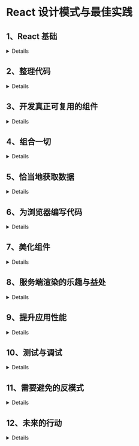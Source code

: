 # React 设计模式与最佳实践

## 1、React 基础

<details>
    
### 1.1 声明式编程

传统命令式函数

```
const toLowerCase = input => {
  const output = []
  for (let i = 0; i < input.length; i++){
    output.push(input[i].toLowerCase())
  }
}
```

声明式函数

```
const toLowerCase = input => input.map(inp=>inp.toLowerCase)
```

> 声明式优点: 更加简洁、易读、无须使用变量、便于维护

### 1.2 React 元素

> 元素描述了屏幕上需要显示的内容

`type`: **必选**，用于告诉 React 如何处理元素本身

> 如果 type 是字符串，表示元素为 DOM 节点，如果是函数，元素则是组件

`children`: **可选**，用于实现节点的嵌套

```
{
    type: Title,
    props: {
        color: 'red',
        children: {
            type: 'h1',
            props: {
                children: 'Hello, H1!'
            }
        }
    }
}
```

> 当元素的 type 属性是函数时，React 会调用它，传入 props 来取回底层元素。React 会一直对返回结果递归地执行相同的操作，直到取回完整的 DOM 节点树，然后就可以将它渲染到屏幕。

### 1.3 忘掉所学的一切

> 传统的模板方案实现的的分离大多数情况下只是一种假象。真相是，无论 JavaScript 和 HTML 写在什么地方，它们都是紧密耦合的。

**React 尝试将模板渲染与逻辑控制放在一起处理**

React 组件的渲染方法如下

```
render() {
    return (
        <button style={{ color: 'red' }} onClick={this.handleClick}>
            Click me!
        </button>
    )
}
```

另外有一种 Css in JavaScript 的方案饱受争议

```
var divStyle = {
    color: 'white',
    backgroundImage: 'url(' + imgUrl + ')',
    WebkitTransition: 'all', // 注意此处大写的'W'
    msTransition: 'all' // 'ms'是唯一小写的厂商前缀
}

ReactDOM.render(
    <div style={divStyle}>Hello World!</div>,
    mountNode
);
```

### 1.4 常见误解

-   React 是一个庞大的技术和工具集，要想使用它，就必须与包管理器、转译器、模块打包器以及无数的库打交道。

> React 其实是一个很小的库。像之前使用 jQuery 或 Backbone 那样，我们可以在任何页面（甚至 JSFiddle）中使用它：只要在关闭主体元素前引入脚本即可

React 拆分成了两个包：核心包 react 实现了 React 库的核心特性，react-dom 则包含了与浏览器相关的所有特性.

> 我们可以使用 create-react-app 快速创建 React 应用

```
npm install -g create-react-app

create-react-app hello-world

npm start
```

</details>

## 2、整理代码

<details>

### 2.1 JSX

> React 中两种定义元素的方式： JavaScript、 JSX

![image](https://cdn.cnbj1.fds.api.mi-img.com/book/images/b1ff4acb01a865971821d06b74fe2680?thumb=1&w=512&h=512)

> JSX 将 JavaScript 和 HTML 写在一起,标签的开始和闭合让 DOM 树结构更加便于阅读

#### 2.1.2 Babel

> Babel 是目前最流行的 JavaScript 编译器，可以将 JSX 和 ES6 语法转译成标准 ES5 语法

安装方式

```
npm install --global babel-cli
```

使用 Babel 转译

```
babel source.js -o output.js
```

Babel 强大之处在与可以灵活配置，也有很多非常有用的预设配置

```
npm install --global babel-preset-es2015 babel-preset-react
```

安装后新建.babelrc 配置文件

```
{
    "presets": [
        "es2015",
        "react"
    ]
}
```

配置完成

#### 2.1.2 Hello, World!

#### 2.1.3 DOM 元素与 React 组件

> HTML 元素和 React 元素的区别是，React 组件以大写字母开头

```
<button />  =>  React.createELement('button')

<Button />  =>  React.createELement(Button)
```

React 组件支持自闭合标签

#### 2.1.4 属性

> JSX 可以非常方便地书写包含属性的 DOM 元素或 React 组件。实际上，用 XML 设置元素属性就很简单

JSX:

```
<img src="https://facebook.github.io/react/img/logo.svg" alt="React.js" />
```

等效 JavaScript 为

```
React.createElement("img", {
    src: "https://facebook.github.io/react/img/logo.svg",
    alt: "React.js"
})
```

这种写法可读性较差

#### 2.1.5 子元素

JSX 实现方式为

```
<div>
    <a href="https://facebook.github.io/react/">Click me!</a>
</div>
```

等效 JavaScript 方式为

```
React.createElement(
    "div",
    null,
    React.createElement(
        "a",
        { href: "https://facebook.github.io/react/" },
        "Click me!"
    )
)
```

> JSX 中可以使用函数和变量，使用花括号包裹表达式即可

```
<a href={this.makeHref()}>Click me!</a>
```

#### 2.1.6 JSX 和 HTML 的区别

-   属性

> 我们需要使用 className 代替 Class，htmlFor 代替 for

-   样式

> style 接受 JavaScript 对象，样式属性名写法为驼峰式命名

```
<div style={{ backgroundColor: 'red' }} />
```

-   根元素

> JSX 最终会被转译成 JavaScript 函数,因为不能同时返回两个函数，所以 JSX 只能有一个根元素包裹

-   空格

> DOM 换行不会被解析成空格，需要显示插入空格 {' '}

-   布尔值属性

> 如果一个属性没有赋值，那么其默认值为 true

```
<button disabled />
=>
React.createElement("button", { disabled: true });
```

#### 2.1.7 展开属性

> 来源于 ECMAScript 提案中的对象剩余/展开属性，该特性可以非常方便地为元素传递 JavaScript 对象的全部属性

**向子元素传递数据时，不要以引用方式传递，提倡传值方式**

用法如下

```
const foo = { id: 'bar' }
return <div {...foo} />
```

#### 2.1.8 JavaScript 模板

> 将模板移到组件内部而不用外部模板库可以利用 JavaScript 的完整功能,如展开属性、用花括号封装 JavaScript 表达式

#### 2.1.9 常见模式

-   多行书写

```
<div>
    <Header />
    <div>
        <Main content={...} />
    </div>
</div>
```

-   多个属性的书写

> 常见的解决方案是一行书写一个属性，同时缩进一个层级，并保持结尾括号和开始标签对齐

```
<button
    foo="bar"
    veryLongPropertyName="baz"
    onSomething={this.handleSomething}
/>
```

-   条件语句

```
<div>
    {isLoggedIn && <LoginButton />}
</div>

// 三元条件运算
<div>
    {isLoggedIn ? <LogoutButton /> : <LoginButton />}
</div>

// 复杂判断 使用getter函数或普通函数
get canShowSecretData() {
    const { dataIsReady, isAdmin, userHasPermissions } = this.props
    return dataIsReady && (isAdmin || userHasPermissions)
}

<div>
    {this.canShowSecretData && <SecretData />}
</div>
```

也可以引入外部依赖库 render-if

```
npm install --save render-if

const { dataIsReady, isAdmin, userHasPermissions } = this.props
const canShowSecretData = renderIf(
    dataIsReady && (isAdmin || userHasPermissions)
)

<div>
    {canShowSecretData(<SecretData />)}
</div>
```

另一个工具库 react-only-if

```
npm install --save react-only-if

const SecretDataOnlyIf = onlyIf(
 ({ dataIsReady, isAdmin, userHasPermissions }) => {
    return dataIsReady && (isAdmin || userHasPermissions)
 })(SecretData)

<div>
    <SecretDataOnlyIf
        dataIsReady={...}
        isAdmin={...}
        userHasPermissions={...}
    />
</div>
```

-   循环

```
<ul>
    {users.map(user =><li>{user.name}</li>)}
</ul>
```

-   控制语句

> 使用 Babel 插件 jsx-control-statements 可以提高代码的可读性

```
npm install --save jsx-control-statements
```

在.babelrc 中加入插件列表

```
"plugins": ["jsx-control-statements"]
```

使用方式

```
<If condition={this.canShowSecretData}>
    <SecretData />
</If>
```

循环中使用

```
<ul>
    <For each="user" of={this.props.users}>
        <li>{user.name}</li>
    </For>
</ul>
```

-   次级渲染

> 代码量多到难以维护时，可以将其拆分成更小的方法，同时又将所有逻辑都保留在原有组件内部

```
renderUserMenu() {
    // JSX用于用户菜单
}

renderAdminMenu() {
    // JSX用于管理员菜单
}

render() {
    return (
        <div>
            <h1>Welcome back!</h1>
            {this.userExists && this.renderUserMenu()}
            {this.userIsAdmin && this.renderAdminMenu()}
        </div>
    )
}
```

> 这种方案并不总是可以当作最佳实践，因为显然拆分组件的做法更好。有时这样做只是为了保持渲染方法简洁

### 2.2 ESLint

> 可以帮助我们在输入过程中检查代码的正确性,避免语法错误  
> linter 不仅能帮助我们更少犯错，或者至少更早发现错误，它还能强制推行一些常见的编程风格指南

#### 2.2.1 安装

```
npm install --global eslint

eslint source.js
```

#### 2.2.2 配置

根目录创建.eslintrc 配置 rules

```
{
    "rules": {
        "semi": [2, "never"]
    }
}
```

> "semi"是规则名，[2, "never"]是规则的值

ESLint 规则具有决定问题严重程度的三个等级：

-   off（或者 0）：禁用规则
-   warn（或者 1）：规则会产生警告
-   error（或者 2）：规则会抛出错误

#### 2.2.3 React 插件

ESLint 支持使用插件进行扩展

```
npm install --global eslint-plugin-react
```

配置中加入插件列表

```
"plugins": ["react"]
```

可以使用 extends 加入默认配置项

```
"extends": [
    "eslint:recommended",
    "plugin:react/recommended"
]
```

#### 2.2.4 Airbnb 的配置

> React 领域最流行的配置之一莫过于 Airbnb 的那一套。Airbnb 的开发者按照 React 的最佳实践创建了一套规则集，你可以直接在代码库中使用，无须自己手动判断启用哪条规则

```
npm install --global eslint-config-airbnbeslint@^2.9.0 eslint-plugin-jsx-a11y@^1.2.0 eslint-plugin-import@^1.7.0 eslint-plugin-react@^5.0.1

// .eslintrc中配置
{
    "extends": "airbnb"
}
```

### 2.3 函数式编程基础

> 函数式编程是一种声明式范式，能够避免代码副作用，同时它推崇数据不可变，以便更易维护和考量代码

#### 2.3.1 一等对象

-   一等对象：可以赋给变量，也可以作为参数传递给其他函数
-   高阶函数：接受一个函数作为参数，也可以传入其他参数，最后返回另一个函数

```
const add = (x, y) => x + y
const log = func => (...args) => {
    console.log(...args)
    return func(...args)
}
const logAdd = log(add)
```

#### 2.3.2 纯粹性

> 纯函数是指它不产生副作用，也就是说它不会改变自身作用域以外的任何东西。
> 每次输入都能得到相同的输出

```
const add = (x, y) => x + y
```

非纯函数如下（改变了全局变量）

```
let x = 0
const add = y => (x = x + y)
```

#### 2.3.3 不可变性

> 不可变性: 在函数式编程中，函数不会修改变量值，而是创建新的变量，赋新值后再返回变量

```
const add3 = arr => arr.concat(3)
const myArr = [1, 2]
const result1 = add3(myArr) // [1, 2, 3]
const result2 = add3(myArr) // [1, 2, 3]
```

#### 2.3.4 柯里化

> 柯里化过程就是将多参数函数转换成单参数函数，这些单参数函数的返回值也是函数

```
const add = x => y => x + y

const add1 = add(1)
add1(2) // 3
add1(3) // 4
```

#### 2.3.5 组合

> 函数（和组件）可以结合产生新函数，从而提供更高级的功能与属性

```
const add = (x, y) => x + y
const square = x => x * x
// 组合后
const addAndSquare = (x, y) => square(add(x, y))
```

#### 2.3.6 函数式编程与 UI

> 将创建 UI 的组件看作传入应用状态的函数，组件可以组合形成最后的 UI

</details>

## 3、开发真正可复用的组件

<details>

### 3.1 创建类

#### 3.1.1 createClass 工厂方法

```
const Button = React.createClass({
    render() {
        return <button />
    }
})
```

#### 3.1.2 继承 React.Component

```
const Button = React.Component({
    render() {
        return <button />
    }
})
```

#### 3.1.3 主要区别

-   prop 参数接受方式

```
// 1、createClass
const Button = React.createClass({
    propTypes: {
        text: React.PropTypes.string
    },
    getDefaultProps() {
        return {
            text: 'Click me!'
        }
    }
    render() {
        return <button>{this.props.text}</button>
    }
})

// 2、Component
class Button extends React.Component {
    render() {
        return <button>{this.props.text}</button>
    }
}　

Button.propTypes = {
    text: React.PropTypes.string
}　

Button.defaultProps = {  text: 'Click me!'}
```

> 因为类属性仍处于草案阶段，所以若想定义类的属性，则需要在创建类之后再写入属性(babel 插件支持)

使用类的好处在于，只需要在 JavaScript 对象上定义属性，无须使用 getDefaultProps 这种 React 特有的函数

-   状态

```
// 1、createClass
const Button = React.createClass({
    getInitialState() {
        return {
            text: 'Click me!'
        }
    }

    render() {
        return <button>{this.state.text}</button>
    }
})

// 2、Component
class Button extends React.Component {
    constructor(props) {
        super(props)
        this.state = {
            text: 'Click me!'
        }
    }

    render() {
        return <button>{this.state.text}</button>
    }
}
```

> 在 ES2015 中，若想在子类中使用 this，必须先调用 super 方法.React 还会将 props 对象传给父组件。

使用类的好处与前面所说的一样，即无须使用 React 特有的 API，直接在实例上定义属性

-   自动绑定

createClass 允许我们创建事件处理器，并且当调用事件处理器时，`this`会指向组件本身

```
const Button = React.createClass({
    handleClick() {
        console.log(this)
    }

    render() {
        return <button onClick={this.handleClick} />
    }
})
```

> 解决 Component 函数绑定问题的最佳方案是在构造器内进行绑定操作，这样即使多次渲染组件，它也不会发生任何改变

```
class Button extends React.Component {
    constructor(props) {
        super(props)　
        this.handleClick = this.handleClick.bind(this)
    }　

    handleClick() {
        console.log(this)
    }　

    render() {
        return <button onClick={this.handleClick} />
    }
}
```

另一种方式可以将 handleClick 使用箭头函数命名

```
handleClick = () => {
    console.log(this)
}
```

#### 3.1.4 　无状态函数式组件

```
() => <button />
```

### 3.2 状态

#### 3.2.1 外部库

常用的外部库: `redux` 和 `mobx`

#### 3.2.2 工作原理

> 每个有状态的 React 应用都可以拥有初始状态

-   在组件的生命周期中，可以使用生命周期方法或者事件处理器中的 setState 多次修改状态。当状态发生变化时，React 就用新状态渲染组件
-   将任意函数作为 setState 的第二个参数传递，状态更新完成时会触发该函数，同时组件完成渲染

#### 3.2.3 　异步

> setState 方法是异步的

发生这种情况的原因在于 React 知道如何优化事件处理器内部的状态更新，并进行批处理，以获得更好的性能。

React 无法优化执行过程，只能尝试尽快更新状态:

```
handleClick() {
    setTimeout(() => {
        this.setState({
            clicked: true,
        })　
        console.log('the state is now', this.state)
    })
}
```

结果将是：the state is now Object {clicked: true}

#### 3.2.4 　 React lumberjack

引入 react-lumberjack 包后可以调试应用的某个特殊状态

```
// 回退并撤销状态的改变
Lumberjack.back()
// 前进并重新应用状态的改变
Lumberjack.forward()
```

#### 3.2.5 　使用状态

> 应该牢记只能将满足需求的最少数据放到状态中

在以下场景下应该避免使用状态

-   可派生的值

    > 只要能根据 props 计算最终值，就不应该将任何数据保存在状态中

-   渲染方法
    > 始终牢记，设置状态会触发组件重新渲染。因此，应该只将渲染方法要用到的值保存在状态中

![image](https://cdn.cnbj1.fds.api.mi-img.com/book/images/8efef8c34898bff17c9b92a6f5c93fcb?thumb=1&w=512&h=512)

### 3.3 prop 类型

> 为了开发真正可复用的组件，需要尽可能清晰地定义组件接口

```
const Button = ({ text }) => <button>{text}</button>　

Button.propTypes = {
    text: React.PropTypes.string.isRequired
}
```

React 提供了多种开箱即用的验证器：从数组到数字类型，再到组件类型.某些情况下不可避免地要传递对象，此时需要用模型来定义 propType。模型函数允许我们声明包含嵌套属性的对象，并为每个属性定义类型。

```
const Profile = ({ user }) =>(
<div>{user.name} {user.surname}</div>
)　

Profile.propTypes = {
    user: React.PropTypes.shape({
        name: React.PropTypes.string.isRequired,
        surname: React.PropTypes.string,
    }).isRequired
}

```

如果 React 现有的 propTypes 无法满足需求，那么我们可以创建自定义函数来验证属性

```
user: React.PropTypes.shape({
    age: (props, propName) => {
        if (!(props[propName] > 0 && props[propName] < 100)) {
            return new Error(`${propName} must be between 1 and 99`)
        }
        return null
    }
})
```

-   React Docgen 插件可以读取组件并生成文档形式

### 3.4 可复用组件

```
class PostList extends React.Component {
    constructor(props) {
        super(props)　
        this.state = {
            posts: [],
        }
    }

    const List = ({ collection, textKey, titleKey }) => (
        <ul>
            {collection.map(item =>
                <Item
                    key={item.id}
                    text={item[textKey]}
                    title={item[titleKey]}
                />
            )}
        </ul>
    )

    List.propTypes = {
        collection: React.PropTypes.array,
        textKey: React.PropTypes.string,
        titleKey: React.PropTypes.string
    }

    const Item = ({ text, title }) => (
        <li>
            <h1>{title}</h1>
            {text && <p>{text}</p>}
        </li>
    )　

    Item.propTypes = {
        text: React.PropTypes.string,
        title: React.PropTypes.string
    }

    const UserList = ({ users }) => (
        <List
            collection={users}
            textKey="bio"
            titleKey="username"
        />
    )

    render() {
        return (
            <List
                collection={this.state.posts}
                textKey="excerpt"
                titleKey="title"
            />
        )
    }
}
```

### 3.5 　可用的风格指南

> 创建接受清晰的 prop 并与数据解耦的简洁组件是与团队其他成员共享基础组件库的最佳方式。

`React Storybook`插件分离了组件，因此无须运行整个应用就能渲染单个组件，以上文 list 为例

```
npm install --save @kadira/react-storybook-addon

import { storiesOf } from '@kadira/storybook'

storiesOf('List', module)
    .add('without text field', () => (
        <List collection={posts} titleKey="title" />
    ))

// 先在应用的根文件夹下创建.storybook文件夹。
// 然后在.storybook文件夹下创建config.js文件来加载故事文档：

import { configure } from '@kadira/storybook'　

function loadStories() {
    require('../src/stories/list')
}　

configure(loadStories, module)

// 从库中导入配置函数，然后定义另一个函数按照每条故事文档的路径加载它们。接着将该函数传给配置函数

"storybook": "start-storybook -p 9001"
```

</details>

## 4、组合一切

<details>

### 4.1 组件间的通信

> children 是一个特殊的 prop，拥有者组件可以将它传递给渲染方法内定义的组件

```
const Button = ({ children }) => (
    <button className="btn">{children}</button>
)　

Button.propTypes = {
    children: React.PropTypes.array
}
```

Button 组件就不再局限于简单的单个文本属性了，现在我们可以将任何元素传递给它，然后在 children 属性的位置上渲染出来

### 4.2 容器组件与表现组件模式

> React 组件通常包含杂合在一起的逻辑与表现。逻辑一般指与 UI 无关的那些东西，如 API 的调用、数据操作以及事件处理器。表现则是指渲染方法中创建元素用来显示 UI 的部分

按照`容器组件`与`表现组件`的模式创建组件可以帮助我们分离上述两个关注点

我们在组件文件夹下创建 geolocation.js 并定义 Geolocation 组件

```
class Geolocation extends React.Component{
    constructor(props) {
        super(props)　
        this.state = {
            latitude: null,
            longitude: null
        }　

        this.handleSuccess = this.handleSuccess.bind(this)
    }

    componentDidMount() {
        if (navigator.geolocation) {                     navigator.geolocation.getCurrentPosition(this.handleSuccess)
        }
    }

    handleSuccess({ coords }) {
        this.setState({
            latitude: coords.latitude,
            longitude: coords.longitude
        })
    }

    render() {
        return (
            <div>
                <div>Latitude: {this.state.latitude}</div>
                <div>Longitude: {this.state.longitude}</div>
            </div>
        )
    }

}
```

我们将逻辑处理放在 container 容器组件中，表现组件靠传入的 prop 渲染

```
// 容器组件
class GeolocationContainer extends React.Component{
    render() {
        return (
            <Geolocation {...this.state} />
        )
    }
}

// 表现组件
const Geolocation = ({ latitude, longitude }) => (
    <div>
        <div>Latitude: {latitude}</div>
        <div>Longitude: {longitude}</div>
    </div>
)

Geolocation.propTypes = {
    latitude: React.PropTypes.number,
    longitude: React.PropTypes.number
}
```

**容器组件**

-   更关心行为部分；
-   负责渲染对应的表现组件；
-   发起 API 请求并操作数据；
-   定义事件处理器；
-   写作类的形式。

**表现组件**

-   更关心视觉表现；
-   负责渲染 HTML 标记（或其他组件）；
-   以 props 的形式从父组件接收数据；
-   通常写作无状态函数式组件。

### 4.3 mixin

> 当需要在不同组件间共享功能时，可以使用 mixin

**mixin 只能和`createClass`工厂方法搭配使用，因此如果你用的是类，那么就不能使用 mixin，这也正是不推荐使用它们的原因之一**

```
const WindowResize = {...}

getInitialState() {
    return {
        innerWidth: window.innerWidth
    }
}

componentDidMount() {
    window.addEventListener('resize', this.handleResize)
}

componentWillUnmount() {
    window.removeEventListener('resize', this.handleResize)
}

handleResize() {
    this.setState({
        innerWidth: window.innerWidth
    })
}
```

在组件中使用

```
const MyComponent = React.createClass({　
    mixins: [WindowResize],　
    render() {
        console.log('window.innerWidth', this.state.innerWidth)
    }
})
```

> mixin 具有一项很棒的特性，这个特性允许它们合并生命周期方法和初始状态

**存在的问题**

-   可维护性差
-   可能存在**冲突**
-   mixin 间的耦合导致组件重构和应用扩展变得非常困难

### 4.4 高阶组件

> 当高阶函数概念应用在组件上时，我们将它简称为高阶组件。

```
const HoC = Component => EnhancedComponent

const withClassName = Component => props => (
    <Component {...props} className="my-class" />
)

const MyComponent = ({ className }) => (
    <div className={className} />
)

MyComponent.propTypes = {
    className: React.PropTypes.string
}

const MyComponentWithClassName = withClassName(MyComponent)

// 使用高阶函数实现mixin

const withInnerWidth = Component => (
    class extends React.Component {
        constructor(props) {
            super(props)　
            this.state = {
                innerWidth: window.innerWidth
            }　
            this.handleResize = this.handleResize.bind(this)
        }

        componentDidMount() {
            window.addEventListener('resize', this.handleResize)
        }

        componentWillUnmount() {
            window.removeEventListener('resize', this.handleResize)
        }

        handleResize() {
            this.setState({
                innerWidth: window.innerWidth
            })
        }

        render() {
            return <Component {...this.props} {...this.state} />
        }
    }
)

const MyComponent = ({ innerWidth }) => {
    console.log('window.innerWidth', innerWidth)
}

MyComponent.propTypes = {
    innerWidth: React.PropTypes.number
}

const MyComponentWithInnerWidth = withInnerWidth(MyComponent)
```

优点：

-   没有污染任何状态
-   不需要组件来实现任何方法

### 4.5 recompose

> recompose 提供了许多有用的高阶组件，而且可以优雅地`组合`它们

```
const Profile = ({ username, age }) => (
    <div>
        <div>Username: {username}</div>
        <div>Age: {age}</div>
    </div>
)　

Profile.propTypes = {
    username: React.PropTypes.string,
    age: React.PropTypes.number
}

// 然后用高阶组件进行增强：
const ProfileWithFlattenUser = flattenProp('user')(Profile)

// compose 可以将多个高阶组件传给该函数，最终会得到单个增强后的高阶组件
const enhance = compose(
    flattenProp('user'),
    renameProp('username', 'name'),
    withInnerWidth
)

const EnhancedProfile = enhance(Profile)
```

compose 可以将多个高阶组件传给该函数，最终会得到单个增强后的高阶组件，大大提升了代码可读性。

> 不要滥用高阶组件，因为每层抽象都会带来一些问题(`性能问题`）。

**`context`**

> 高阶组件可以很方便地处理 context，建议谨慎使用 context，因为它仍处于试验阶段，未来可能会改变。

context 的最广泛用法就是将通用配置从根节点向下传递到叶节点

```
const Price = ({ value }, { currency }) => (
    <div>{currency}{value}</div>
)

Price.propTypes = {
    value: React.PropTypes.number
}　

Price.contextTypes = {
    currency: React.PropTypes.string
}
```

修改后

```
const Price = ({ currency, value }) => (
    <div>{currency}{value}</div>
)　

Price.propTypes = {
    currency: React.PropTypes.string,
    value: React.PropTypes.number
}

// 再次用到偏函数写法对高阶组件进行特殊化处理，然后多次复用它
const withCurrency = getContext({
    currency: React.PropTypes.string
})

const PriceWithCurrency = withCurrency(Price)
```

这样我们不需要修改父组件，还可以利用 context 特性且无须担心 API 未来会发生变化，而且 Price 组件也实现了可复用性

### 4.6 函数子组件

> 函数子组件模式：不按组件的形式传递子组件，而是定义一个可以从父组件接收参数的函数

```
const FunctionAsChild = ({ children }) => children()　

FunctionAsChild.propTypes = {
    children: React.PropTypes.func.isRequired
}

// 用法
<FunctionAsChild>
    {() => <div>Hello, World!</div>}
</FunctionAsChild>
```

父组件向子组件传递参数

```
const Name = ({ children }) => children('World')　

Name.propTypes = {
    children: React.PropTypes.func.isRequired
}

// 上述组件的用法如下所示：
<Name>
    {name => <div>Hello, {name}!</div>}
</Name>
```

优点：

-   可以像高阶组件那样封装组件，在运行时为它们传递变量而不是固定属性
-   不要求 children 函数使用预定义的 prop 名称
-   封装器的可复用程度很高，因为它不关心子组件要接收什么，只期望传入一个函数

</details>

## 5、恰当地获取数据

<details>

### 5.1 　数据流

> 单向数据流允许数据从根节点流向叶节点,它简化了组件行为以及组件间的关系，增强了代码的可预测性和可维护性

创建一个 counter 类

```
class Counter extends React.Component{
    constructor(props) {
        super(props)　
        this.state = {
            counter: 0
        }　
        this.handleDecrement = this.handleDecrement.bind(this)
        this.handleIncrement = this.handleIncrement.bind(this)
    }

    handleDecrement() {
        this.setState({
            counter: this.state.counter - 1
        })
    }　

    handleIncrement() {
        this.setState({
            counter: this.state.counter
        })
    }

    render() {
        return (
            <div>
                <h1>{this.state.counter}</h1>
                <button onClick={this.handleDecrement}>-</button>
                <button onClick={this.handleIncrement}>+</button>
            </div>
        )
    }
}
```

#### 5.1.1 　子组件与父组件的通信（回调函数）

Counter 组件职责：

-   将计数器的值保存在状态中
-   负责显示数据
-   包含增加和减少计数器值的逻辑

组件化，先创建 button 组件

```
const Buttons = ({ onDecrement, onIncrement }) => (
    <div>
        <button onClick={onDecrement}>-</button>
        <button onClick={onIncrement}>+</button>
    </div>
)　

Buttons.propTypes = {
    onDecrement: React.PropTypes.func,
    onIncrement: React.PropTypes.func
}

// 新组件替换原有标记即可
render() {
    return (
        <div>
            <h1>{this.state.counter}</h1>
            <Buttons
                onDecrement={this.handleDecrement}
                onIncrement={this.handleIncrement}
            />
        </div>
    )
}
```

每当子组件需要向父组件推送数据或者通知父组件发生了某个事件时，可以传递回调函数，同时将其余逻辑放在父组件中

#### 5.1.2 　公有父组件

创建一个 Display 组件来接收所需的值并在屏幕上显示

```
onst Display = ({ counter }) => <h1>{counter}</h1>　

Display.propTypes = {
    counter: React.PropTypes.number
}

// 用Display组件替换旧标记
render() {
    return (
        <div>
            <Display counter={this.state.counter} />
            <Buttons
                onDecrement={this.handleDecrement}
                onIncrement={this.handleIncrement}
            />
        </div>
    )
}
```

Buttons 组件会通知父组件，然后父组件会将更新后的值发送给 Display 组件。这种模式在 React 中很常见，而且它可以有效地在没有直接联系的组件间共享数据

> 数据始终从父组件流向子组件，但子组件可以发送通知给父组件，以便组件树按照新的数据重新渲染

### 5.2 　数据获取

我们创建一个简单的 gists 列表

```
class Gists extends React.Component{
    constructor(props) {
        super(props)　
        this.state = {
            gists: []
        }
    }

    componentDidMount() {
        fetch('https://api.github.com/users/gaearon/gists')
            .then(response => response.json())
            .then(gists => this.setState({ gists }))
    }

    render() {
        return (
            <ul>
                {this.state.gists.map(gist => (
                    <li key={gist.id}>{gist.description}</li>
                ))}
            </ul>
        )
    }
}
```

高阶组件实现

```
const withData = url => Component => (
    class extends React.Component{
        constructor(props) {
            super(props)　
            this.state = {
                data: []
            }
        }

        componentDidMount() {
            fetch(url)
                .then(response => response.json())
                .then(data => this.setState({ data }))
        }

        render() {
            return <Component {...this.props} {...this.state} />
        }
    }
)

const List = ({ data: gists }) => (
    <ul>
        {gists.map(gist => (
            <li key={gist.id}>{gist.description}</li>
        ))}
    </ul>
)　

List.propTypes = {
    data: React.PropTypes.array
}

const withGists = withData('https://api.github.com/users/gaearon/gists')
```

`动态加载url`

> 修改高阶组件，让它接受两种类型的 URL 参数：一种是当前实现的字符串类型，另一种是函数，它接受组件的 prop 并根据传入的参数返回 URL

```
componentDidMount() {
    const endpoint = typeof url === 'function' ? url(this.props) : url　  fetch(endpoint)
        .then(response => response.json())
        .then(data => this.setState({ data }))
}

const withGists = withData(
    props => `https://api.github.com/users/${props.username}/gists`
)

<ListWithGists username="gaearon" />
```

### 5.3 　 react-refetch

**使用 react-refetch 有效地替换高阶组件**

```
npm install react-refetch --save
// 接着导入该模块的connect函数：
import { connect } from 'react-refetch'

const connectWithGists = connect(({ username }) => ({
    gists: `https://api.github.com/users/${username}/gists`
}))

const ListWithGists = connectWithGists(List)
```

react-refetch 库注入的属性与我们在 connect 函数中指定的键同名

```
// gists是一个promise对象，拥有pending和fulfilled、rejected状态
const List = ({ gists }) => (
    gists.fulfilled && (
        <ul>
            {gists.value.map(gist => (
                <li key={gist.id}>{gist.description}</li>
            ))}
        </ul>
    )
)
```

为链接加星

```
const List = ({ gists }) => (
    gists.fulfilled && (
        <ul>
            {gists.value.map(gist => (
               Gist key={gist.id} {...gist} />
            ))}
        </ul>
    )
)

const Gist = ({ description }) => (
    <li>
        {description}
        <button>+1</button>
    </li>
)

Gist.propTypes = {
    description: React.PropTypes.string
}


const token = 'access_token=123'　
const connectWithStar = connect(({ id }) => ({
    star: () => ({
        starResponse: {
            url: `https://api.github.com/gists/${id}/star?${token}`,
            method: 'PUT'
        }
    })
}))

const GistWithStar = connectWithStar(Gist)

const Gist = ({ description, star }) => (
    <li>
        {description}
        <button onClick={star}>+1</button>
    </li>
)　

Gist.propTypes = {
    description: React.PropTypes.string，
    star: React.PropTypes.func
}
```

</details>

## 6、为浏览器编写代码

<details>

### 6.1 表单

#### 6.1.1 自由组件

> 不设置状态值，让组件内部自己管理状态

简单示例

```
const Uncontrolled = () => (
    <form>
        <input type="text" />
        <button>Submit</button>
    </form>
)
```

增加监听函数

```
class Uncontrolled extends React.Component{
    constructor(props) {
        super(props)　
        this.state = {
            value: ''
        }　
        this.handleChange = this.handleChange.bind(this)
        this.handleSubmit = this.handleSubmit.bind(this)
    }

    handleChange({ target }) {
        this.setState({
            value: target.value
        })
    }

    handleSubmit(e) {
        e.preventDefault()　
        console.log(this.state.value)
    }

    render() {
        return (
            <form onSubmit={this.handleSubmit}>
                <input type="text" onChange={this.handleChange} />      <button>Submit</button>
            </form>
        )
    }
}
```

处理多个输入框

```
class Uncontrolled extends React.Component{
    constructor(props) {
        super(props)　
        this.state = {
            firstName: ''，
            lastName: ''
        }　
        this.handleChange = this.handleChange.bind(this)
        this.handleSubmit = this.handleSubmit.bind(this)
    }

    handleChange({ target }) {
        this.setState({
            [target.name]: target.value
        })
    }

    handleSubmit(e) {
        e.preventDefault()　
        console.log(`${this.state.firstName} ${this.state.lastName}`)
    }

    render() {
        return (
            <form onSubmit={this.handleSubmit}>
                <input
                    type="text"
                    name="firstName"
                    onChange={this.handleChange}
                />
                <input
                    type="text"
                    name="lastName"
                    onChange={this.handleChange}
                />
                <button>Submit</button>
            </form>
        )
    }
}
```

#### 6.1.2 受控组件

> 受控组件使我们完全掌控表单元素的值。

```
class Controlled extends React.Component{
    constructor(props) {
        super(props)　
        this.state = {
            firstName: 'Dan'，
            lastName: 'John'
        }　
        this.handleChange = this.handleChange.bind(this)
        this.handleSubmit = this.handleSubmit.bind(this)
    }

    handleChange({ target }) {
        this.setState({
            [target.name]: target.value
        })
    }

    handleSubmit(e) {
        e.preventDefault()　
        console.log(`${this.state.firstName} ${this.state.lastName}`)
    }

    render() {
        return (
            <form onSubmit={this.handleSubmit}>
                <input
                    type="text"
                    name="firstName"
                    value={this.state.firstName}
                    onChange={this.handleChange}
                />
                <input
                    type="text"
                    name="lastName"
                    value={this.state.lastName}
                    onChange={this.handleChange}
                />
                <button>Submit</button>
            </form>
        )
    }
}
```

#### 6.1.3 JSON schema

> 接下来使用 react-jsonschema-form 库自动创建表单

```
npm install --save react-jsonschema-form

import Form from 'react-jsonschema-form'

const schema = {
    type: 'object',
    properties: {
        firstName: { type: 'string', default: 'Dan' },
        lastName: { type: 'string', default: 'Abramov' }
    }
}

const JSONSchemaForm = () => (
    <Form schema={schema} />
)
```

增加处理事件

```
class JSONSchemaForm extends React.Component{
    constructor(props) {
        super(props)　
        this.handleSubmit = this.handleSubmit.bind(this)
    }

    handleSubmit({ formData }) {
        console.log(formData)
    }

    render() {
        return (
            <Form schema={schema} onSubmit={this.handleSubmit} />
        )
    }
}
```

#### 6.2 事件

> react 引入**合成事件**，让其在不同的浏览器中都有相同的属性

```
class Button extends React.Component{
    constructor(props) {
        super(props)　
        this.handleClick =this.handleClick.bind(this)
    }

    handleClick(syntheticEvent) {
        console.log(syntheticEvent instanceof MouseEvent)  console.log(syntheticEvent.nativeEvent instanceof MouseEvent)
    }

    render() {
        return (
            <button onClick={this.handleClick}>Click me!</button>
        )
    }
}
```

通用的事件处理器

```
class Button extends React.Component{
    constructor(props) {
        super(props)　
        this.handleEvent = this.handleEvent.bind(this)
    }

    handleEvent(event) {
        switch (event.type) {
            case 'click':
                console.log('clicked')
                break　
            case 'dblclick':
                console.log('double clicked')
                break　
            default:
                console.log('unhandled', event.type)
        }
    }

    render() {
        return (
            <button
                onClick={this.handleEvent}
                onDoubleClick={this.handleEvent}
            >
                Click me!
            </button>
        )
    }
}
```

合成事件会被回收(不能保存事件稍后再用，操作完成后会变为 null)，并且存在**唯一的全局处理器**

> React 利用**事件冒泡机制**在根元素上添加单个事件处理器，**代理**子元素的事件处理，可以优化内存和速度。

#### 6.3 ref

> 应该尽量避免访问底层 DOM 节点

场景:监听按钮的点击事件，使输入框获得焦点

```
class Focus extends React.Component{
    constructor(props) {
        super(props)
        this.handleClick = this.handleClick.bind(this)
    }

    handleClick() {
        this.element.focus()
    }

    render() {
        return (
            <form>
                <input
                    type="text"
                    ref={element => (this.element = element)}
                />
                <button onClick={this.handleClick}>Focus</button>
            </form>
        )
    }
}
```

这个回调函数会在组件挂载时被调用，元素参数表示输入的 DOM 实例。卸载组件时也会调用这个回调，并传入 null 参数来释放内存。

> 设置自定义组件的 ref 回调时，接收到的回调参数引用是**组件本身的实例**

#### 6.4 动画

> 本节目的是提供 React 组件最常用的动画解决方案

react-addons-css-transition-group 插件使用

```
npm install --save react-addons-css-transition-group

import CSSTransitionGroup from 'react-addons-css-transition-group'

const Transition = () => (
    <CSSTransitionGroup
        transitionName="fade"
        transitionAppear
        transitionAppearTimeout={500}
    >
        <h1>Hello React</h1>
    </CSSTransitionGroup>
)

// css
.fade-appear {
    opacity: 0.01;
}

.fade-appear.fade-appear-active {
    opacity: 1;
    transition: opacity .5s ease-in;
}
```

react-motion 实现

```
npm install --save react-motion

import { Motion, spring } from 'react-motion'

const Transition = () => (
    <Motion
        defaultStyle={{ opacity: 0.01 }}
        style={{ opacity: spring(1) }}
    >
        {interpolatingStyle => (
            <h1 style={interpolatingStyle}>Hello React</h1>
        )}
    </Motion>
)
```

#### 6.5 可扩展矢量图形

**可扩展矢量图形**（scalable vector graphic，SVG）可以用于在浏览器中绘制图标和图形

```
const Circle = ({ x, y, radius, fill }) => (
    <svg>
        <circle cx={x} cy={y} r={radius} fill={fill} />
    </svg>
)

Circle.propTypes = {
    x: React.PropTypes.number,
    y: React.PropTypes.number,
    radius: React.PropTypes.number,
    fill: React.PropTypes.string
}

// 使用方式
<Circle x={20} y={20} radius={20} fill="blue" />

Circle.defaultProps = {
    fill: 'red'
}

// 自行封装
const RedCircle = ({ x, y, radius }) => (
    <Circle x={x} y={y} radius={radius} fill="red" />
)

RedCircle.propTypes = {
    x: React.PropTypes.number,
    y: React.PropTypes.number,
    radius: React.PropTypes.number
}
```

</details>

## 7、美化组件

<details>

### 7.1 CSS in JavaScript

CSS 的主要问题

![image](https://cdn.cnbj1.fds.api.mi-img.com/book/images/321fd2d58c8d897f522a2a56405e0b86?thumb=1&w=512&h=512)

结论是：为了解决 Facebook 在使用大型 CSS 代码库时遇到的所有问题，可以采用**行内样式**

### 7.2 行内样式

> React 官方文档推荐开发者在 React 组件上使用行内样式。

行内样式书写规则

-   属性名为 CSS 规则名
-   属性值必须是字符串
-   连字符的 CSS 规则名必须采用驼峰式
-   厂商前缀必须以大写字母开头，ms 前缀要小写
-   属性值为数字值时，可以不带引号或度量单位，默认是 px

**优点：** 可以很好的与逻辑进行交互

**缺点：**

-   不能使用伪选择器和伪元素
-   不能使用媒体查询
-   不能使用样式回退
-   不能 CSS 动画属性
-   覆盖常规属性时只能使用 important
-   调试困难
-   如果使用服务端渲染应用，行内样式会使页面体积变大

### 7.3 Radium

> Radium 函数是一个高阶组件,其工作原理就是为触发伪类行为的每个事件添加事件处理器，并监听这些事件

```
npm install --save radium

import radium,  { StyleRoot }  from 'radium'　

const styles = {
    backgroundColor: '#ff0000',
    width: 320,
    padding: 20,
    borderRadius: 5,
    border: 'none',
    outline: 'none',
    ':hover': {
        color: '#fff'
    },
    ':active': {
        position: 'relative',
        top: 2
    },
    '@media (max-width: 480px)': {
        width: 160
    },
}

const Button = () => <button style={styles>>Click me!</button>

export default radium(Button)

// 使用媒体查询时需要引入StyleRoot对元素进行包裹
class App extends Component {
    render() {
        return (
            <StyleRoot>
                {Button()}
            </StyleRoot>
        )
    }
}
```

### 7.4 CSS 模块

#### 7.4.1 Webpack

> Webpack 模块打包器十分流行，它的工作就是将应用的所有依赖加载到单个打包文件中，以便于在浏览器中运行

理论上只要有对应的**加载器**就可以加载除 JavaScript 以外的任何依赖。比如 JSON 文件、图片以及其他资源、还能打包导入 CSS

#### 7.4.2 搭建项目

```
// 新建一个空文件夹
npm init
// 生成package.json

// 安装webpack插件依赖
npm install --save-dev webpack webpack-dev-server webpack-cli
// 安装Babel及其加载器
npm install --save-dev babel-loader@7.0 babel-core babel-preset-es2015 babel-preset-react

// 安装css加载器
npm install --save-dev style-loader css-loader

npm install --save-dev html-webpack-plugin

npm install --save react react-dom

// package.json中加入以下脚本
"scripts": {
    "start": "webpack-dev-server"
}
```

新建一个`webpack.config.js`文件

```
const HtmlWebpackPlugin = require('html-webpack-plugin')

module.exports = {
  entry: './index.js',
  module: {
    rules: [{
        test: /\.js$/,
        exclude: /(node_modules|bower_components)/,
        loader: 'babel-loader',
        query: {
          presets: ['es2015', 'react']
        }
      },
      {
        test: /\.css$/,
        loader: 'style-loader!css-loader?modules'
      }
    ]
  },
  plugins: [new HtmlWebpackPlugin()]
}
```

`npm run start`启动项目

#### 7.4.3 局部作用域的 CSS

新建 index.js 和 index.css 文件

```
// index.js
import React from 'react'
import ReactDOM from 'react-dom'
import styles from './index.css'

const Button = () => <button className={styles.button}>Click me!</button>

ReactDOM.render(<Button />, document.body)

// index.css
.button {
  background-color: #ff0000;
  width: 320px;
  padding: 20px;
  border-radius: 5px;
  border: none;
  outline: none;
}

.button:hover {
  color: #fff;
}

.button:active {
  position: relative;
  top: 2px;
}

@media (max-width: 480px) {
  .button {
    width: 160px
  }
}
```

css 模块特性

-   **global** 给任何类添加:global 前缀，意味着请求 CSS 模块不要为当前选择器加上局部作用域。
-   **组合** 可以从同个文件或者外部依赖中引用类名，将其他类的所有样式应用于一个元素。

```
.background-red {
    background-color: #ff0000;
}

.button {
    composes: background-red; // 看这里
    width: 320px;
}
```

#### 7.4.4 原子级 CSS 模块

> 原子级 CSS 是 CSS 的一种使用方式，即每个类只有一条规则

这种方式很高效，但会导致标记上有太多类，很难预测结果

**原子级 CSS 模块** 是指用 CSS 模块来解决原子级 CSS 的问题。

```
.title {
    composes: mb0 fw6;
}

<h2 className={styles.title}>Hello React</h2>
```

#### 7.4.5 React CSS 模块

使用第三方包来更好的使用 CSS 模块

```
npm install --save react-css-modules

import cssModules from 'react-css-modules'

const EnhancedButton = cssModules(Button, styles)

// styleName会被转化成字符串形式的类名
const Button = () => <button styleName="button">Click me!</button>
```

### 7.5 Styled Component

> 用现代手段解决组件样式问题，并在 React 中运用了 ES2015 的最新特性和其他高级技巧，实现了完善的样式方案

需要用到 ES2015 的**标签模板字面量**特性，它可以向函数传递未经插值的模板字符串

它支持所有 CSS 特性，伪类，伪元素、媒体查询等等

```
npm install --save styled-components

import styled from 'styled-components'

const Button = styled.button`
    background-color: #ff0000;
    width: 320px;
    padding: 20px;
    border-radius: 5px;
    border: none;
    outline: none;
    &:hover {
        color: #fff;
    }
    &:active {
        position: relative;
        top: 2px;
    }
    @media (max-width: 480px) {
        width: 160px;
    }
`
```

优点

-   很方便的覆盖其样式
-   可以设置不同属性来多次复用该组件
-   还可以接受 props 更改样式
-   拥有**主题**

</details>

## 8、服务端渲染的乐趣与益处

<details>

**通用应用**更有利于搜索引擎优化（SEO），能显著提升 Web 应用的感知速度，有助于提升用户转化率

### 8.1 通用应用

React 在服务端渲染相同的组件称作 **服务端渲染** （server-side rendering，SSR）

**同构应用** 就是指应用在服务端和客户端看起来一模一样

**通用应用** 是指应用的代码可以同时用于服务端和客户端

### 8.2 使用服务端渲染的原因

#### 8.2.1 SEO

-   为方便主流搜索引擎的爬虫
-   如果分别维护服务端代码供爬虫用、客户端供用户所用难度较大，且不够灵活
-   避免分享空壳 HTML

#### 8.2.2 通用代码库

-   在客户端和服务端共享逻辑后，变更操作会变得更简单，不必再重复工作，错误和问题也大大减少
-   在服务端引入 JavaScript 可以让前后端开发人员共享知识
-   两端复用代码能够使合作变得更加方便，整个团队采用同种语言也有利于快速决策和修改

#### 8.2.3 性能更强

比起服务端托管的只有空的 HTML 和 script 标签，服务端渲染网站能让用户在访问页面时就能看到部分内容，从而增加留下来的可能性

> 可以用服务端渲染极大地提升感知性能，因为我们可以在服务端输出组件并直接为用户返回一些信息

#### 8.2.4 不要低估复杂度

-   搭建和维护带有路由和逻辑的服务器、管理服务端数据流等
-   可能需要缓存服务器内容，以便更快地输出页面
-   维护功能完整的通用应用还有许多其他任务要完成

> 建议先开发客户端版本，还有当 Web 应用能良好运行时，才应该采用服务端渲染改善体验

应用场景：SEO、定制社交分享信息、提升感知速度

### 8.3 基础示例

-   环境安装

```
// 新建一个空文件夹
npm init
// 生成package.json

// 安装webpack插件依赖
npm install --save-dev webpack  webpack-cli
// 安装Babel及其加载器
npm install --save-dev babel-loader@7.0 babel-core babel-preset-es2015 babel-preset-react

// 安装服务端加载依赖
npm install --save-dev webpack-node-externals

npm install --save react react-dom express path

// package.json中加入以下脚本
"scripts": {
    "build": "webpack",
    "start": "node ./dist/server"
}
```

-   新建一个`webpack.config.js`文件

```
const nodeExternals = require('webpack-node-externals')
const path = require('path')

const rules = [{
  test: /\.js$/,
  exclude: /(node_modules|bower_components)/,
  loader: 'babel-loader',
  query: {
    presets: ['es2015', 'react']
  }
}]

const client = {
  entry: './src/client.js',
  output: {
    path: path.resolve(__dirname, './dist/public'),
    filename: 'bundle.js'
  },
  module: {
    rules
  },
  mode: 'production'
}

const server = {
  entry: './src/server.js',
  output: {
    path: path.resolve(__dirname, './dist'),
    filename: 'server.js'
  },
  module: {
    rules
  },
  target: 'node',
  mode: 'production',
  externals: [nodeExternals()]
}

module.exports = [client, server]

```

-   新建 src 目录，目录下新建 app.js

```
import React from 'react'

const App = () => <div> Hello React </div>

export default App

```

-   新建 clent.js

```
import React from 'react'
import ReactDOM from 'react-dom'
import App from './app'

ReactDOM.render(<App />, document.getElementById('app'))

```

-   template.js

```
export default body => `
  <!DOCTYPE html>
  <html>
    <head>
      <meta charset="UTF-8">
    </head>
    <body>
      <div id="app">${body}</div>
      <script src="/bundle.js"></script>
    </body>
  </html>`

```

-   server.js

```
import express from 'express'
import React from 'react'
import ReactDOM from 'react-dom/server'
import App from './app'
import template from './template'

const app = express()

app.use(express.static('dist/public'))

app.get('/', (req, res) => {
  const body = ReactDOM.renderToString(<App />)
  const html = template(body)
  res.send(html)
})

app.listen(3000, () => {
  console.log('Listening on port 3000')
})

```

运行命令  
`npm run build`  
`npm start`

### 8.4 数据获取示例

引入新的依赖

`npm install --save isomorphic-fetch prop-types`

修改 app.js

```
import React from 'react'
import PropTypes from 'prop-types'

const App = ({ gists }) => (
  <ul>
    {gists.map(gist => (
      <li key={gist.id}>{gist.description}</li>
    ))}
  </ul>
)

App.propTypes = { gists: PropTypes.array }

export default App

```

修改 template.js

```
// 增加参数
export default (body, gists) => `
  <!DOCTYPE html>
  <html>
    <head>
      <meta charset="UTF-8">
    </head>
    <body>
      <div id="app">${body}</div>
      <script>window.gists = ${JSON.stringify(gists)}</script>     // 增加这一行
      <script src="/bundle.js"></script>
    </body>
  </html>`

```

修改 server.js

```
import express from 'express'
import React from 'react'
import ReactDOM from 'react-dom/server'
import App from './app'
import template from './template'
// 引入新的依赖
import fetch from 'isomorphic-fetch'

const app = express()

app.use(express.static('dist/public'))

app.get('/', (req, res) => {
  // 实现数据处理
  fetch('https://api.github.com/users/gaearon/gists')
    .then(response => response.json())
    .then(gists => {
      const body = ReactDOM.renderToString(<App gists={gists} />)
      const html = template(body, gists)
      res.send(html)
    })
})

app.listen(3000, () => {
  console.log('Listening on port 3000')
})

```

修改 client.js

```
import React from 'react'
import ReactDOM from 'react-dom'
import App from './app'

// 更改这里
ReactDOM.render(
  <App gists={window.gists} />,
  document.getElementById('app')
)

```

运行命令  
`npm run build`  
`npm start`

访问 view-source:http://localhost:3000/ 可以看见 gist 数据，但页面会报错，因为客户端渲染时 gists 为 undefined

### 8.5 Next.js

> `Next.js`可以极其方便地生成通用应用，无须关心配置文件。此外，它还大大减少了模板代码

新文件加下  
`npm init`  
`npm install --save next react react-dom prop-types isomorphic-fetch`

package.json 中配置

```
"scripts": {
    "dev": "next"
}
```

创建 pages/index.js

```
import React from 'react'
import PropTypes from 'prop-types'
import fetch from 'isomorphic-fetch'

class App extends React.Component {
  static async getInitialProps () {
    const url = 'https://api.github.com/users/gaearon/gists'
    const response = await fetch(url)
    const gists = await response.json()
    return {
      gists
    }
  }

  render () {
    return (
      <ul>
        {this.props.gists.map(gist => (
          <li key={gist.id}>{gist.description}</li>))}
      </ul>
    )
  }
}

App.propTypes = { gists: PropTypes.array, }

export default App

```

然后运行`npm run dev`

</details>

## 9、提升应用性能

<details>

### 9.1 一致性比较与 key 属性

> 显示组件时，React 会调用自己的`渲染方法`，还会递归调用子组件的渲染方法会返回 React 元素树,当组件状态发生变化时，通过`一致性比较`将渲染结果与之前的元素树进行比较，计算出最小操作集合。

对比两个元素树时

-   如果类型不同，则认为渲染的树也不同
-   可以设置 key 标记子组件，使他们在不同渲染过程中得以保留

> key 可以帮助 React 更快的渲染视图

`react-addons-perf`在 React16 以下可以监测性能，16 以上版本可以直接在浏览器调试工具中查看

> 为列表项设置`唯一确定`的 key 可以帮助 React 提高渲染性能

### 9.2 优化手段

-   构建打包时要将 NODE_ENV 环境变量设置为 production
-   压缩最终代码来减小体积，以便应用可以更快加载
-   过早优化往往会带来不必要的复杂度

#### 9.2.1 是否要更新组件

`shouldComponentUpdate` 返回 false 时组件在父组件更新过程中不会重新渲染

`React.PureComponent` 组件可以浅比较所有 props 和状态属性。它不会检查对象中嵌套的深层属性，并且有时会给出意外结果。

> **只有检查过应用性能并找到瓶颈所在后**，才能使用 PureComponent，因为深度比较复杂对象所需要的开销可能比渲染方法本身更大

#### 9.2.2 无状态函数式组件

> 无状态组件实际上不会带来任何性能上的提升,也无法使用 shouldComponentUpdate 帮助 React 更快地渲染元素树

### 9.3 常用解决方案

> 解决重渲染问题的一些常用工具和解决方案，找出可以进行优化的组件、学习如何重构复杂组件，将它们拆分成小型组件以获得更好的性能

#### 9.3.1 why-did-you-update

使用插件找出不需要更新的组件

```
npm install --save-dev why-did-you-update

// 只在开发模式下使用
if (process.env.NODE_ENV !== 'production') {
    const { whyDidYouUpdate } = require('why-did-you-update')
    whyDidYouUpdate(React)
}
// 运行后会输出可以避免渲染的组件信息，将不必要的组件设置为PureComponent以优化渲染性能
```

#### 9.3.2 在渲染方法中创建函数

```
render() {
    return (
        <div>
            <ul>
                {this.state.items.map(item => (
                    <Item
                        key={item}
                        item={item}
                        onClick={() => console.log(item)}
                    />
                ))}
            </ul>
        </div>
    )
}
```

使用`箭头函数`作为处理函数，每次渲染都会返回一个全新创建的函数

因为需要知道函数是由那个组件触发所以不能再父组件之定义一次，解决方案是挪到 item 组件中实现

```
class Item extends React.PureComponent{
    constructor(props) {
        super(props)　
        this.handleClick = this.handleClick.bind(this)
    }
    handleClick() {
        this.props.onClick(this.props.item)
    }

    render() {
        return (
            <li onClick={this.handleClick}>
                {this.props.item}
            </li>
        )
    }
}
```

> 在渲染方法中使用箭头函数（甚至在 constructor 方法中用 bind 绑定 this）的做法本身没什么问题，只不过实际使用 PureComponent 时要小心谨慎，确保不会引发不必要的重渲染

#### 9.3.3 props 常量

现在为 list 加入新的属性

```
render() {
    return (
        <div>
            <ul>
                {this.state.items.map(item => (
                    <Item
                        key={item}
                        item={item}
                        onClick={() => console.log(item)}
                        status={['open','close']}
                    />
                ))}
            </ul>
             <button onClick={this.handleClick}>+</button>
        </div>
    )
}
```

每次点击添加子元素时，status 传入的都是新的对象

解决方案是创建一个 status 数组，每次传入相同的实例

```
const status=['open','close']
render() {
    return (
        <div>
            <ul>
                {this.state.items.map(item => (
                    <Item
                        key={item}
                        item={item}
                        onClick={() => console.log(item)}
                        status={status}
                    />
                ))}
            </ul>
             <button onClick={this.handleClick}>+</button>
        </div>
    )
}
```

#### 9.3.4 重构与良好设计

先创建一个基础的 todo 组件

```
class Todos extends React.Component{
    constructor(props) {
        super(props)　
        this.state = {
            items: ['foo', 'bar'],
            value: ''
        }
        this.handleChange = this.handleChange.bind(this)
        this.handleClick = this.handleClick.bind(this)
    }

    handleChange({ target }) {
        this.setState({
            value: target.value
        })
    }

    handleClick() {
        const items = this.state.items.slice()
        items.unshift(this.state.value)　
        this.setState({
            items
        })
    }

    render() {
        return (
            <div>
                <ul>
                    {this.state.items.map(item => <li key={item}>{item}</li>)}
                </ul>
                <div>
                    <input
                        type="text"
                        value={this.state.value}
                        onChange={this.handleChange}
                    />
                    <button onClick={this.handleClick}>+</button>
                </div>
            </div>
        )
    }
}
```

列表项数量增多后，每次用户输入时都要渲染整个列表

将组件拆分成更小的组件，分别完成列表项的渲染以及表单值的更改

```
// 父组件
class Todos extends React.Component{
    constructor(props) {
        super(props)　
        this.state = {
            items: ['foo', 'bar']
        }
        this.handleSubmit = this.handleSubmit.bind(this)
    }

    handleSubmit(value) {
        const items = this.state.items.slice()
        items.unshift(value)　
        this.setState({
            items
        })
    }

    render() {
        return (
            <div>
                <List items={this.state.items} />
                <Form onSubmit={this.handleSubmit} />
            </div>
        )
    }
}

// 列表
class List extends React.PureComponent{
    render() {
        return (
            <ul>
                {this.props.items.map(item => <li key={item}>{item}</li>)}
            </ul>
        )
    }
}

// 表单
class Form extends React.PureComponent{
    constructor(props) {
        super(props)　
        this.state = {
            value: ''
        }　
        this.handleChange = this.handleChange.bind(this)
    }

    handleChange({ target }) {
        this.setState({
            value: target.value
        })
    }

    render() {
        return (
            <div>
                <input
                    type="text"
                    value={this.state.value}
                    onChange={this.handleChange}
                />
                <button
                    onClick={() => this.props.onSubmit(this.state.value)}
                >+</button>
            </div>
        )
    }
}
```

### 9.4 工具与库

#### 9.4.1 不可变性

传入 prop 时，如果属性为对象可能无法检测到属性值得变化，解决方案是传入不可变数据，每次传入新的对象

```
const obj = { ...this.state.obj, foo: 'bar' }
this.setState({ obj })
```

也可以使用插件`immutable.js`

#### 9.4.2 性能监控工具

上文中有提到 Perf 插件（在新版的 react 中已经不支持了),更好的解决方案是使用 chrome 浏览器的 chrome-react-perf 扩展

react-perf-tool 可以为我们在浏览器窗口中提供一个美观的界面管理 perf 插件

#### 9.4.3 Babel 插件

-   **React 常量元素转换器** babel-plugin-transform-react-constant-elements
-   **React 行内元素转换器** babel-plugin-transform-react-inline-elements

这两个插件都只应该在生产环境中启用，因为它们会使开发环境中的调试变得很困难

</details>

## 10、测试与调试

<details>

### 10.1 测试的好处

### 10.2 用 Jest 轻松测试 JavaScript

### 10.3 灵活的测试框架 Mocha

### 10.4 React JavaScript 测试工具

### 10.5 真实测试示例

### 10.6 React 组件树快照测试

### 10.7 代码覆盖率工具

### 10.8 常用测试方案

#### 10.8.1 测试高阶组件

#### 10.8.2 页面对象模式

### 10.9 React 开发者工具

### 10.10 React 错误处理

</details>

## 11、需要避免的反模式

<details>

### 11.1 用 prop 初始化状态

> 用父组件传来的 prop 初始化状态**往往**是一种反模式

```
class Counter extends React.Component{
    constructor(props) {
        super(props)　
        this.state = {
            count: props.count
        }　
        this.handleClick = this.handleClick.bind(this)
    }

    handleClick() {
        this.setState({
            count: this.state.count + 1,
        })
    }
    render() {
        return (
            <div>
                {this.state.count}
                <button onClick={this.handleClick}>+</button>
            </div>
        )
    }
}
```

以上代码的问题

-   我们违背了单一数据源原则；
-   传给组件的 count 属性发生变化时，状态不会相应地更新

props 命名时带有明确含义，表明该属性只在初始化时有用

### 11.2 修改状态

必须使用 setState 进行状态的修改，否则可能出现以下问题

-   状态改变不会触发组件重渲染
-   以后无论何时调用 setState，之前修改的状态都会渲染到页面上
-   直接修改状态会严重影响性能

### 11.3 将数组索引作为 key

> key 属性唯一标识了 DOM 中的某个元素，所以 React 用其判断元素是否为新的，以及组件属性和状态改变时是否要更新元素

通过对比得知，使用数组索引作为 key 和没有用 key 属性时一模一样

因此我们使用 key 是最好能提供唯一且稳定的标识，以帮助 dom 更好的检查更新

### 11.4 在 DOM 元素上展开 props 对象

> 我们常常会在元素上展开 props 对象，以避免手动编写每个属性，这种模式成为`反模式`

```
<Component {...props} />
```

缺点:

-   添加未知 HTML 属性的风险
-   展开符隐藏了我们所要传递的属性值，变得不清晰

一种解决方式是创建一个专门用来存放有效 DOM 属性的对象,然后展开它

```
const Spread = props => <div {...props.domProps} />

<Spread foo="bar" domProps={{ className: 'baz' }} />
```

</details>

## 12、未来的行动

<details>

### 12.1 为 React 做贡献

> React 开源，任何人都能参与修复 bug、编写文档，甚至添加新特性

-   提交问题前先使用 JSFiddle 模板进行问题的复现
-   排除 React 版本问题，遵循提交问题的准则
-   贡献代码前遵循代码风格指南，并为补丁编写全面的测试
-   确保新代码能通过现有所有测试，避免引入新的问题
-   如果想加入新特性，需要先和 React 团队交流，避免和正在开发的功能冲突或者新特性不再对方的规划内

### 12.2 分发代码

> 发布一个解决复杂问题的 React 组件也是做贡献的一种方式

-   共享代码需要你遵循最佳实践，编写更好的代码
-   代码要接受其他开发人员的反馈和评论
-   承担维护仓库的责任
-   修复漏洞，编写补丁并发布
-   审查他人的 pull request

一些优秀的实践：  
1、编写全面的测试集  
2、添加描述组件的 README 文件，其中包括使用示例、API 文档以及可用的 prop  
3、在仓库中添加 LICENSE 文件，它可以提醒人们如何恰当地使用你的代码  
4、尽量减小软件包并少用依赖  
5、尽量少提供样式，允许用户自由配置组件

### 12.3 发布 npm 包

开发完组件后，在 package.json 中配置好包名及版本等描述信息

```
// 必须拥有npm账户，以下命令创建账户
npm adduser $username

// 登录账户
npm login

// 发布组件
npm publish

// 修改库并发布新版
npm version $type

// 再次发布组件
npm publish
```

</details>
